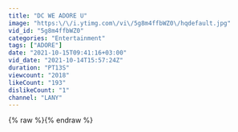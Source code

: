 ```yaml
---
title: "DC WE ADORE U"
image: "https:\/\/i.ytimg.com\/vi\/5g8m4ffbWZ0\/hqdefault.jpg"
vid_id: "5g8m4ffbWZ0"
categories: "Entertainment"
tags: ["ADORE"]
date: "2021-10-15T09:41:16+03:00"
vid_date: "2021-10-14T15:57:24Z"
duration: "PT13S"
viewcount: "2018"
likeCount: "193"
dislikeCount: "1"
channel: "LANY"
---
```

{% raw %}{% endraw %}
